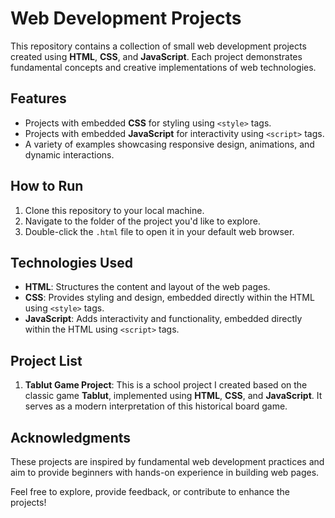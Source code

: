 # Web Development Projects

This repository contains a collection of small web development projects created using **HTML**, **CSS**, and **JavaScript**. Each project demonstrates fundamental concepts and creative implementations of web technologies.

## Features

- Projects with embedded **CSS** for styling using `<style>` tags.  
- Projects with embedded **JavaScript** for interactivity using `<script>` tags.  
- A variety of examples showcasing responsive design, animations, and dynamic interactions.

## How to Run

1. Clone this repository to your local machine.  
2. Navigate to the folder of the project you'd like to explore.  
3. Double-click the `.html` file to open it in your default web browser.  

## Technologies Used

- **HTML**: Structures the content and layout of the web pages.  
- **CSS**: Provides styling and design, embedded directly within the HTML using `<style>` tags.  
- **JavaScript**: Adds interactivity and functionality, embedded directly within the HTML using `<script>` tags.  

## Project List
1. **Tablut Game Project**: This is a school project I created based on the classic game **Tablut**, implemented using **HTML**, **CSS**, and **JavaScript**. It serves as a modern interpretation of this historical board game.

## Acknowledgments

These projects are inspired by fundamental web development practices and aim to provide beginners with hands-on experience in building web pages.  

Feel free to explore, provide feedback, or contribute to enhance the projects!  

